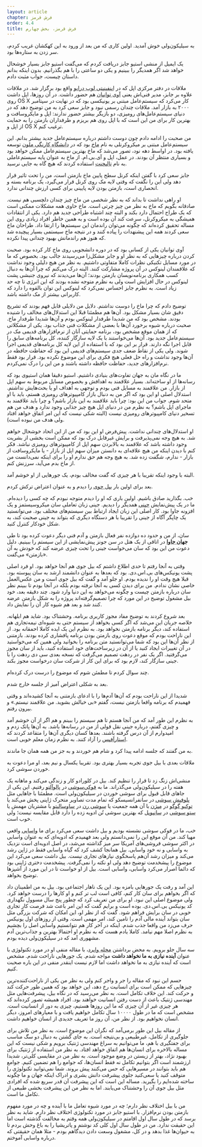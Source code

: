 ```yaml
---
layout: article
chapter: فرش قرمز
order: 4.4
title: فرش قرمز، بخش چهارم
---
```




به سیلیکون‌ولی خوش آمدید. اولین کاری که من بعد از ورود به این کهکشان غریب کردم، سر زدن به ستاره‌ها بود. 

یک ایمیل از منشی استیو جابز دریافت کردم که می‌گفت استیو جابز بسیار خوشحال خواهد شد اگر همدیگر را ببینیم و یکی دو ساعتی را با هم بگذرانیم. بدون اینکه بدانم داستان چیست، جواب مثبت دادم. 

ملاقات در دفتر مرکزی اپل که در <abbr title="Infinity Loop Drive">اینفینیتی لوپ درایو</abbr > واقع بود برگزار شد. در ملاقات علاوه بر جابز، مدیر فنی‌اش یعنی <abbr title="Avie Tevanian">آوی توانیان</abbr > هم حضور داشت. در آن روزها، اپل داشت روی OS X کار می‌کرد که سیستم‌عامل مبتنی بر یونیکسی بود که در نهایت در سپتامبر ۲۰۰۰ به بازار آمد. ملاقات چندان رسمی نبود و جابز سعی کرد به من توضیح دهد که در دنیای سیستم‌عامل‌های رومیزی، دو بازیگر بیشتر حضور ندارند: اپل و مایکروسافت و بهترین کار برای من این است که با اپل روی هم بریزم و طرفداران بازمتن را به حمایت از اپل و OS X ترغیب کنم. 

من صحبت را ادامه دادم چون دوست داشتم درباره سیستم‌عامل جدید بیشتر بدانم. این سیستم‌عامل مبتنی بر میکروکرنلی به نام <abbr title="Mach - همانطور که در اینجا گفته شده، میکروکرنلی بود که در دانشگاه کارنگی ملون توسعه یافت. این پروژه به جایی نرسید و با کنار گذاشتن ایده میکروکرنل، پایه ای شد برای کرنل‌های مونولیتیک سیستم عامل‌های مدرنی همچون OS X.">ماخ</abbr > بود که در <abbr title="Carnegie Mellon University">دانشگاه کارنگی ملون</abbr > توسعه یافته بود. در اواسط دهه نود، تصور می‌شد که ماخ بهترین سیستم‌عامل ممکن خواهد بود و بسیاری منتظر آن بودند. در عمل، اپل و آی.بی.ام. از ماخ به عنوان پایه سیستم‌عاملی به نام <abbr title="Taligent">تالیجنت</abbr > استفاده کردند که هیچ گاه به جایی نرسید. 

جابز سعی کرد با گفتن اینکه کرنل سطح پایین ماخ بازمتن است، من را تحت تاثیر قرار دهد ولی این را نگفت که وقتی لایه مک روی کرنل قرار می‌گیرد، یک برنامه بسته و انحصاری است، بازمتن بودن لایه پایینی برای کسی ارزش چندانی ندارد. 

او راهی نداشت تا بداند که به نظر شخصی من ماخ چیز چندان دلچسبی هم نیست. صادقانه بگویم که ماخ به نظر من چیز چرتی است. ماخ حاوی همه مشکلات ممکنی است که یک طراح احتمال دارد بکند و البته چند اشتباه طراحی جدید هم دارد. یکی از انتقادات همیشگی به میکروکرنل، سرعت کند آن بوده است و به همین خاطر افراد زیادی روی این مساله تحقیق کرده‌اند که چگونه می‌توان راندمان این سیستم‌ها را ارتقا داد. طراحان ماخ سعی کردند همه این پیشنهدات را پیاده کنند و در نتیجه ماخ سیستمی بسیار پیچیده شد که هنوز هم راندمانش بهبود چندانی پیدا نکرده. 

آوی توانیان یکی از کسانی بود که در دوره دانشجویی روی ماخ کار کرده بود. صحبت کردن درباره چیزهایی که به نظر او و جابز مشکل‌زا می‌رسیدند جالب بود. بخصوص که ما در مورد مسایل تکنیکی نظرات کاملا متفاوتی داشتیم. به نظر من هیچ دلیلی وجود نداشت که علاقمندان لینوکس در آن پروژه مشارکت کنند. البته درک می‌کنم که چرا آن‌ها به دنبال کسب همکاری برنامه‌نویسان بازمتن بودند؛ آن‌ها می‌دیدند که نیروی جنبشی پشت لینوکس در حال افزایش است ولی به نظرم متوجه نشده بودند که این انرژی تا چه حد زیاد است. به نظرم جابز احساس نمی‌کرد که لینوکس این توان بالقوه را دارد که کاربرانی بیشتر از مک داشته باشد.

توضیح دادم که چرا ماخ را دوست نداشتم. دلایل من دلایلی قابل فهم بودند که تشریح دقیق شان بسیار مشکل بود. آن‌ها هم مطمئنا قبلا این استدلال‌های مخالف را شنیده بودند. مشخص بود که من شدیدا طرفدار لینوکس بودم و آن‌ها شدیدا طرفدار ماخ. صحبت درباره شیوه برخورد آن‌ها با بعضی از مشکلات فنی جذاب بود. یکی از مشکلاتی که از همان موقع مشخص بود، برنامه حمایتی آنان از نرم‌افزارهای قدیمی مک در سیستم‌عامل جدید بود. آن‌ها می‌خواستند با یک لایه سازگار کننده، کل برنامه‌های سابق را قابل اجرا نگه دارند. قرار بر این بود که با استفاده از این لایه کل برنامه‌های قدیمی اجرا شوند. ولی یکی از نقاط ضعف جدی سیستم‌های قدیمی این بود که حفاظت حافظه در آن‌‌ها وجود نداشت و راه حل فعلی هیچ فکری برای این موضوع نکرده بود. قرار بود فقط نرم‌افزارهای جدید، حفاظت حافظه داشته باشند و من این را درک نمی‌کردم. 

ما در نگاه مان به جهان تفاوت‌های بنیادی داشتیم. استیو دقیقا همان استیوی بود که رسانه‌ها از او ساخته‌اند. بسیار علاقمند به اهدافش و بخصوص مسایل مربوط به سهم اپل از بازار. من علاقمند به مسایل فنی بودم و توجهی به اهداف او یا بحث‌هایش نداشتم. استدلال اصلی او این بود که اگر من به دنبال بازار کامپیوترهای رومیزی هستم، باید با او متحد شوم. جواب من این بود: چرا باید علاقمند به این بازار باشم؟ و چرا باید علاقمند به ماجرای اپل باشم؟ به نظرم من در دنیای اپل هیچ چیز جذابی وجود ندارد و هدف من هم تسخیر دنیای کامپیوترهای رومیزی نیست (البته شکی نیست که این امر اتفاق خواهد افتاد ولی هدف من نبوده است).

او استدلال‌های چندانی نداشت. پیش‌فرض او این بود که من از این اتحاد خوشحال خواهم شد. به هیچ وجه نمی‌پذیرفت و برایش غیرقابل درک بود که ممکن است بخشی از بشریت وجود داشته باشد که علاقمند به بالابردن سهم اپل از کامپیوترهای رومیزی نباشد. فکر کنم با دیدن اینکه من هیچ علاقه‌ای به دانستن میزان سهم اپل از بازار - یا مایکروسافت از بازار - ندارم، شگفت زده شد. به هیچ وجه هم حق ندارم او را برای اینکه نمی‌دانست من از ماخ بدم می‌آید، سرزنش کنم.

البته با وجود اینکه تقریبا با هر چیزی که گفت مخالف بودم، یک جورهایی از او خوشم آمد. 

بعد برای اولین بار <abbr title="Bill Joy">بیل جوی</abbr > را دیدم و به عنوان اعتراض ترکش کردم. 

خب. بگذارید صادق باشیم. اولین باری که او را دیدم متوجه نبودم که چه کسی را دیده‌ام. ما در یک پیش‌نمایش <abbr title="Jini">جینی</abbr > همدیگر را دیدیم. جینی زبان تعاملی سان میکروسیستمز و یک افزونه جاوا بود. کار اصلی این زبان ایجاد ارتباط بین سیستم‌های مختلف بود. می‌توانستید یک چاپگر آگاه از جینی را تقریبا با هر دستگاه دیگری که بتواند به جینی صحبت کند، به شکل خودکار کنترل کنید. 

سان، از من و حدود ده دوازده نفر فعال بازمتن و آدم فنی دیگر دعوت کرده بود تا طی <abbr title="Java World">**جهان جاوا**</abbr > در اتاقی از یک هتل در سن جونز پیش‌نمایشی از این سیستم را ببینیم. دلیل دعوت من این بود که سان می‌خواست جینی را تحت چیزی عرضه کند که خودش به آن «بازمتن» می‌گفت. 

وقتی به آنجا رفتم تا حدی اطلاع داشتم که بیل جوی هم آنجا خواهد بود. او فرد اصلی پشت یونیکس‌های بی.اس.دی. بود که بعدها به عنوان دانشمند ارشد به سان پیوسته بود. قبلا هیچ وقت او را ندیده بودم. او جلو آمد و گفت که بیل جوی است و من عکس‌العمل خاصی نشان ندادم. من برای دیدن کسی به آنجا نرفته بودم بلکه در آنجا بودم تا ببینم نظر سان درباره بازمتن چیست و چگونه می‌خواهد به این دنیا وارد شود. چند دقیقه بعد، خود بیل مشغول توضیح در این مورد که چرا تصمیم‌گرفته‌اند پروژه را به شکل بازمتن عرضه کنند شد و بعد هم شیوه کار آن را نمایش داد. 

بعد شروع کردند به توضیح مفاد مجوز کاربری برنامه. وحشتناک بود. شاید هم ابلهانه. خلاصه جریان این می‌شد که اگر کسی بخواهد از سیستم حتی به شیوه‌ای نیمه‌تجاری هم استفاده کند، دیگر برنامه بازمتن نخواهد بود. به نظرم این یک ایده کاملا احمقانه بود. از این ناراحت بودم که موقع دعوت روی بازمتن بودن برنامه پافشاری کرده بودند. بازمتنی از نظر آن‌ها این بود که شما می‌توانستید متن برنامه را بخوانید ولی همین که می‌خواستید در آن تغییرات ایجاد کنید یا از آن در زیرساخت‌های خود استفاده کنید، باید از سان مجوز می‌گرفتید. اگر یک نفر در ردهت تصمیم می‌گرفت که نسخه بعدی سی دی ردهت را با جینی سازگار کند، لازم بود که برای این کار از شرکت سان درخواست مجوز بکند. 

چند سوال کردم تا مطمئن شوم که موضوع را درست درک کرده‌ام. 

بعد به شکلی اعتراض آمیز از جلسه خارج شدم. 

شدیدا از این ناراحت بودم که آن‌ها آدم‌ها را با ادعای بازمتنی به آنجا کشیده‌اند و وقتی فهمیدم که برنامه واقعا بازمتن نیست، گفتم «بی خیالش بشوید. من علاقمند نیستم.» و بیرون رفتم. 

به نظرم این طور آمد که من آنجا هستم تا هم سیستم را ببینم و هم اگر از آن خوشم آمد و چیزی گفتم، درباره جینی نقل قولی از من در رسانه‌ها باشد. به آن‌ها پاتک زدم و امیدوارم از آن درس گرفته باشند. بعدها کسان دیگری آن‌ها را متقاعد کردند که <abbr title="Star Office - بسته نرم افزارهای اداری شرکت سان میکروسیستمز.">استارآفیس</abbr > را آزاد کنند. به نظرم زمان معلم خوبی است.

به من گفتند که جلسه ادامه پیدا کرد و شام هم خوردند و به جز من همه همان جا ماندند. 

ملاقات بعدی با بیل جوی تجربه بسیار بهتری بود. تقریبا یکسال و نیم بعد، او مرا دعوت به خوردن سوشی کرد. 

منشی‌اش زنگ زد تا قرار را تنظیم کند. بیل در کلورادو کار و زندگی می‌کند و ماهانه یک هفته را در سیلیکون‌ولی می‌گذراند. ما به <abbr title="Fuki Sushi">فوکی‌سوشی</abbr > در <abbr title=" Palo Alto">پالوآلتو</abbr > رفتیم. این یکی از جاهای قابل قبول برای سوشی خوردن در سیلیکون‌ولی است. مطمئنا با جاهایی مثل <abbr title="Blowfish Sushi">بلوفیش سوشی</abbr > در سانفرانسیسکو که تمام مدت تصاویر متحرک ژاپنی پخش می‌کند یا <abbr title="Tokyo Go Go">توکیو گوگو</abbr > در <abbr title="Mission">میژن</abbr > با آن همه جمعیت یا <abbr title="Sushi Ran">سوشی رن</abbr > در <abbr title=" Sausalito">ساوسالیتو</abbr > با مشتریان مهمش یا <abbr title="Seto Sushi">ستو سوشی</abbr > در <abbr title=" Sunnyvale">سانیویل</abbr > که بهترین سوشی تُن ادویه زده را دارد قابل مقایسه نیست؛ ولی خوب است.

خب، ما در فوکی سوشی نشسته بودیم و بیل داشت سعی‌ می‌کرد برای ما <abbr title="سس تند سوشی که در بهترین حالت از گیاهی به همین نام گرفته می‌شود.">واسابی</abbr > واقعی مهیا کند. من آن موقع این را نمی‌دانستم ولی بعد فهمیدم که ادویه‌ای که به عنوان واسابی در اکثر سوشی فروشی‌های آمریکا سر میز گذاشته می‌شد،‌ در اصل ادویه‌ای است نزدیک به واسابی و نه خود واسابی. بیل همانجا کشف کرد که گیاه واسابی فقط در ژاپن رشد می‌کند و میزان رشد آن‌هم پاسخگوی نیازهای تجاری نیست. بیل داشت سعی می‌کرد این موضوع را پیشخدمت توضیح دهد ولی او نکته را نمی‌گرفت. پیشخدمت دختری ژاپنی بود که دائما اصرار می‌کرد واسابی، واسابی است. بیل از او خواست تا در این مورد از آشپزها توضیح بخواهد.

این آمد و رفت یک جورهایی بامزه بود. این یک ناهار اجتماعی بود. بیل به من اطمینان داد که اگر بخواهم برای سان کار کنم، کافی است لب تر کنم و او کارها را درست خواهد کرد. ولی موضوع اصلی این نبود. او برای من تعریف کرد که چطور پنج سال مسوول نگهداری کد یونیکس بی‌.اس.دی. بوده است و برایم گفت که این امر باعث شد فرصت کار تجاری خوبی در سان برایش فراهم شود. گفت که از نظر او، این امکان که شرکت بزرگی مثل سان بتواند آینده مالی آدم را تامین کند، امر مهمی است. وقتی از روزهای اول یونیکس حرف می‌زد من واقعا جذب شدم. اینکه در آخر کار هم نتوانستیم واسابی اصل را بچشیم به نظرم اصلا مهم نیامد. کاملا یادم هست که به نظرم او احتمالا بهترین و جذاب‌ترین آدم مشهوری آمد که در سیلیکون‌ولی دیده بودم. 

سه سال جلو برویم. به محض برداشتن <abbr title="Wired magazine - مجله تکنولوژیک که این روزها سایتی هم به همنن نام را اداره می‌کند.">مجله وایرد</abbr >، با مقاله منفی او در مورد تکنولوژی با عنوان **آینده نیازی به ما نخواهد داشت** مواجه شدم. یک جورهایی ناراحت شدم. مشخص است که آینده نیازی به ما نخواهد داشت اما لازم نیست اینقدر منفی در این باره صحبت کنیم. 

حسم این نبود که مقاله را جر و واجر کنم ولی به نظر من یکی از ناراحت‌کننده‌ترین چیزهایی که ممکن است برای انسانیت رخ دهد، این خواهد بود که همین طور حرکت کند و حرکت کند. این خلاف تکامل است. به نظر می‌رسید که در نگاه بیل، پیشرفت‌هایی مثل مهندسی ژنتیک باعث از دست رفتن انسانیت خواهند بود. افراد همیشه تصور کرده‌اند که هر چیزی غیر از آن چیزی که ما این روزها هستیم، چیزی به دور از انسانیت است. مشخص است که ما در طول ۱۰۰۰۰ سال تکامل خواهیم یافت و با معیارهای امروز، دیگر انسان نخواهیم بود. از نظر من، آن‌ روز ما تعریف جدیدی از انسان خواهیم داشت.

از مقاله بیل این طور برمی‌آمد که نگران این موضوع است. به نظر من تلاش برای جلوگیری از تکامل، غیرطبیعی و بی‌نتیجه است. به جای گشتن به دنبال دو سگ مناسب برای جفتگیری با هم، ما می‌توانیم به سراغ مهندسی ژنتیک برویم و شکی نیست که این مساله بالاخره برای انسان‌ها هم اتفاق خواهد افتاد. به نظر من استفاده از ژنتیک برای بهبود نژاد، بهتر از زیستن در وضع موجود است. به نظر من در مقایسی کلی‌تر، شدیدا ارزشمند است اگر بتوانیم تکامل نه فقط انسان‌ها، که جوامع را هم تضمین کنیم. جوامع هم باید بتوانند در مسیرهایی که حس می‌کنند پیش بروند. شما نمی‌توانید تکنولوژی را متوقف کنید یا سعی‌کنید جلوی پیشرفت دانش بشری و ادراک اینکه جهان و ما چگونه ساخته شده‌ایم را بگیرید. مساله این است که این پیشرفت آن قدر سریع شده که افرادی مثل بیل جوی آن را وحشتناک می‌یابند. اما به نظر من این پیشرفت بخشی طبیعی از تکامل ما است.

من با بیل اختلاف نظر دارم؛ چه در مورد شیوه تعامل ما با آینده و چه در مورد مفهوم بازمتن بودن نرم‌افزار. با استیو جابز در مورد تکنولوژی اختلاف نظر دارم. شاید به نظر برسد که در طول سال اول اقامتم در سیلیکون‌ولی همه وقتم به مخالفت گذشته است اما این حقیقت ندارد. من در طول سال اول کلی کد نوشتم و پاتریشیا را به باغ وحش بردم تا به حیوان‌ها غذا بدهد و در کل، مشغول وسعت دادن دیدگاهم بودم - مثلا همان حقیقتی که درباره واسابی آموختم.


